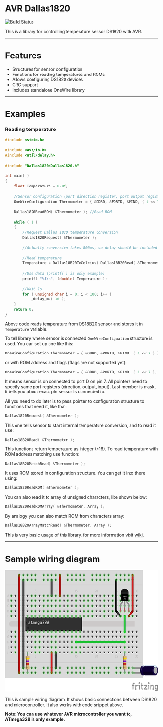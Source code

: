 # AVR Dallas1820

[![Build Status](https://travis-ci.org/Jacajack/avr-dallas1820.svg?branch=master)](https://travis-ci.org/Jacajack/avr-dallas1820)

This is a library for controlling temperature sensor DS1820 with AVR.

<hr>

# Features
 - Structures for sensor configuration
 - Functions for reading temperatures and ROMs
 - Allows configuring DS1820 devices
 - CRC support
 - Includes standalone OneWire library

<hr>

# Examples

### Reading temperature

```c
#include <stdio.h>

#include <avr/io.h>
#include <util/delay.h>

#include "Dallas1820/Dallas1820.h"

int main( )
{
    float Temperature = 0.0f;

    //Sensor configuration (port direction register, port output register, port input register and mask)
    OneWireConfiguration Thermometer = { &DDRD, &PORTD, &PIND, ( 1 << 7 ) };

    Dallas1820ReadROM( &Thermometer ); //Read ROM

    while ( 1 )
    {
        //Request Dallas 1820 temperature conversion
        Dallas1820Request( &Thermometer );

        //Actually conversion takes 800ms, so delay should be included here, but it's optional

        //Read temperature
        Temperature = Dallas18B20ToCelcius( Dallas18B20Read( &Thermometer ) );

        //Use data (printf( ) is only example)
        printf( "%f\n", (double) Temperature );

        //Wait 1s
        for ( unsigned char i = 0; i < 100; i++ )
            _delay_ms( 10 );
    }
    return 0;
}

```

Above code reads temperature from DS18B20 sensor and stores it in `Temperature` variable.

To tell library where sensor is connected `OneWireConfiguation` structure is used. You can set up one like this:

```c
OneWireConfiguration Thermometer = { &DDRD, &PORTD, &PIND, ( 1 << 7 ) };

```

or with ROM address and flags (flags are not supported yet):

```c
OneWireConfiguration Thermometer = { &DDRD, &PORTD, &PIND, ( 1 << 7 ), 0, { 0x28, 0xff, 0x9c, 0xc0, 0x71, 0x14, 0x04, 0x15 } };

```

It means sensor is on connected to port D on pin 7. All pointers need to specify same port registers (direction, output, input). Last member is mask, it tells you about exact pin sensor is connected to.

All you need to do later is to pass pointer to configuration structure to functions that need it, like that:

```c
Dallas1820Request( &Thermometer );
```

This one tells sensor to start internal temperature conversion, and to read it use:

```c
Dallas18B20Read( &Thermometer );
```

This functions return temperature as integer (*16).
To read temperature with ROM address matching use function:

```c
Dallas18B20MatchRead( &Thermometer );
```

It uses ROM stored in configuration structure. You can get it into there using:
```c
Dallas1820ReadROM( &Thermometer );
```
You can also read it to array of unsigned characters, like shown below:
```c
Dallas1820ReadROMArray( &Thermometer, Array );
```

By analogy you can also match ROM from characters array:

```c
Dallas18B20ArrayMatchRead( &Thermometer, Array );
```

This is very basic usage of this library, for more information visit [wiki](https://github.com/Jacajack/avr-dallas1820/wiki).

<hr>

# Sample wiring diagram
<img src="samplewiring.png" height=400px></img>

This is sample wiring diagram. It shows basic connections between DS1820 and microcontroller. It also works with code snippet above.

**Note: You can use whatever AVR microcontroller you want to, ATmega328 is only example.**
